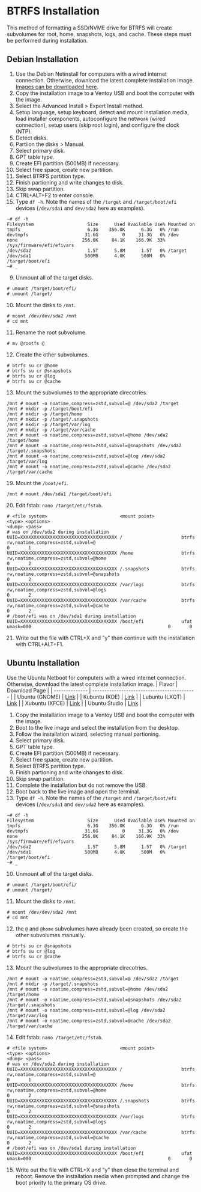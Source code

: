 # BTRFS Installation

This method of formatting a SSD/NVME drive for BTRFS will create subvolumes for root, home, snapshots, logs, and cache. These steps must be performed during installation.

## Debian Installation

1. Use the Debian Netinstall for computers with a wired internet connection. Otherwise, download the latest complete installation image. [Images can be downloaded here](https://www.debian.org/distrib/).
2. Copy the installation image to a Ventoy USB and boot the computer with the image.
3. Select the Advanced Install > Expert Install method.
4. Setup language, setup keyboard, detect and mount installation media, load installer components, autoconfigure the network (wired connection), setup users (skip root login), and configure the clock (NTP).
5. Detect disks.
6. Partiion the disks > Manual.
  1. Select primary disk.
  2. GPT table type.
  3. Create EFI partition (500MB) if necessary.
  4. Select free space, create new partition.
  5. Select BTRFS partition type.
  6. Finish partioning and write changes to disk.
  7. Skip swap partition.
7. CTRL+ALT+F2 to enter console.
8. Type `df -h`. Note the names of the `/target` and `/target/boot/efi` devices (`/dev/sda1` and `dev/sda2` here as examples).
```
~# df -h
Filesystem                    Size      Used Available Use% Mounted on
tmpfs                         6.3G    356.0K      6.3G   0% /run
devtmpfs                     31.6G         0     31.3G   0% /dev
none                        256.0K     84.1K    166.9K  33% /sys/firmware/efi/efivars
/dev/sda2                     1.5T      5.8M      1.5T   0% /target
/dev/sda1                    500MB      4.0K      500M   0% /target/boot/efi
~# _
```
9. Unmount all of the target disks.
```
# umount /target/boot/efi/
# umount /target/
```
10. Mount the disks to `/mnt`.
```
# mount /dev/dev/sda2 /mnt
# cd mnt
```
11. Rename the root subvolume.
```
# mv @rootfs @
```
12. Create the other subvolumes.
```
# btrfs su cr @home
# btrfs su cr @snapshots
# btrfs su cr @log
# btrfs su cr @cache
```
13. Mount the subvolumes to the appropriate direcotries.
```
/mnt # mount -o noatime,compress=zstd,subvol=@ /dev/sda2 /target
/mnt # mkdir -p /target/boot/efi
/mnt # mkdir -p /target/home
/mnt # mkdir -p /target/.snapshots
/mnt # mkdir -p /target/var/log
/mnt # mkdir -p /target/var/cache
/mnt # mount -o noatime,compress=zstd,subvol=@home /dev/sda2 /target/home
/mnt # mount -o noatime,compress=zstd,subvol=@snapshots /dev/sda2 /target/.snapshots
/mnt # mount -o noatime,compress=zstd,subvol=@log /dev/sda2 /target/var/log
/mnt # mount -o noatime,compress=zstd,subvol=@cache /dev/sda2 /target/var/cache
```
19. Mount the `/boot/efi`.
```
/mnt # mount /dev/sda1 /target/boot/efi
```
20. Edit fstab: `nano /target/etc/fstab`.
```
# <file system>                           <mount point>          <type> <options>                                                              <dump> <pass>
# was on /dev/sda2 during installation
UUID=XXXXXXXXXXXXXXXXXXXXXXXXXXXXXXXXXXXX /                      btrfs  rw,noatime,compress=zstd,subvol=@                                      0       1
UUID=XXXXXXXXXXXXXXXXXXXXXXXXXXXXXXXXXXXX /home                  btrfs  rw,noatime,compress=zstd,subvol=@home                                  0       2
UUID=XXXXXXXXXXXXXXXXXXXXXXXXXXXXXXXXXXXX /.snapshots            btrfs  rw,noatime,compress=zstd,subvol=@snapshots                             0       2
UUID=XXXXXXXXXXXXXXXXXXXXXXXXXXXXXXXXXXXX /var/logs              btrfs  rw,noatime,compress=zstd,subvol=@logs                                  0       2
UUID=XXXXXXXXXXXXXXXXXXXXXXXXXXXXXXXXXXXX /var/cache             btrfs  rw,noatime,compress=zstd,subvol=@cache                                 0       2
# /boot/efi was on /dev/sda1 during installation
UUID=XXXXXXXXXXXXXXXXXXXXXXXXXXXXXXXXXXXX /boot/efi              ufat   umask=000                                                   0       0
```
21. Write out the file with CTRL+X and "y" then continue with the installation with CTRL+ALT+F1.

## Ubuntu Installation

Use the Ubuntu Netboot for computers with a wired internet connection. Otherwise, download the latest complete installation image.
| Flavor         | Download Page                               |
| -------------- | ------------------------------------------- |
| Ubuntu (GNOME) | [Link](https://ubuntu.com/download/desktop) |
| Kubuntu (KDE)  | [Link](https://kubuntu.org/getkubuntu/)     |
| Lubuntu (LXQT) | [Link](https://lubuntu.me/downloads/)       |
| Xubuntu (XFCE) | [Link](https://xubuntu.org/download/)       |
| Ubuntu Studio  | [Link](https://ubuntustudio.org/)           |

1. Copy the installation image to a Ventoy USB and boot the computer with the image.
2. Boot to the live image and select the installation from the desktop.
3. Follow the installation wizard, selecting manual partioning.
  1. Select primary disk.
  2. GPT table type.
  3. Create EFI partition (500MB) if necessary.
  4. Select free space, create new partition.
  5. Select BTRFS partition type.
  6. Finish partioning and write changes to disk.
  7. Skip swap partition.
7. Complete the installation but do not remove the USB.
8. Boot back to the live image and open the terminal.
9. Type `df -h`. Note the names of the `/target` and `/target/boot/efi` devices (`/dev/sda1` and `dev/sda2` here as examples).
```
~# df -h
Filesystem                    Size      Used Available Use% Mounted on
tmpfs                         6.3G    356.0K      6.3G   0% /run
devtmpfs                     31.6G         0     31.3G   0% /dev
none                        256.0K     84.1K    166.9K  33% /sys/firmware/efi/efivars
/dev/sda2                     1.5T      5.8M      1.5T   0% /target
/dev/sda1                    500MB      4.0K      500M   0% /target/boot/efi
~# _
```
10. Unmount all of the target disks.
```
# umount /target/boot/efi/
# umount /target/
```
11. Mount the disks to `/mnt`.
```
# mount /dev/dev/sda2 /mnt
# cd mnt
```
12. the `@` and `@home` subvolumes have already been created, so create the other subvolumes manually.
```
# btrfs su cr @snapshots
# btrfs su cr @log
# btrfs su cr @cache
```
13. Mount the subvolumes to the appropriate direcotries.
```
/mnt # mount -o noatime,compress=zstd,subvol=@ /dev/sda2 /target
/mnt # mkdir -p /target/.snapshots
/mnt # mount -o noatime,compress=zstd,subvol=@home /dev/sda2 /target/home
/mnt # mount -o noatime,compress=zstd,subvol=@snapshots /dev/sda2 /target/.snapshots
/mnt # mount -o noatime,compress=zstd,subvol=@log /dev/sda2 /target/var/log
/mnt # mount -o noatime,compress=zstd,subvol=@cache /dev/sda2 /target/var/cache
```
14. Edit fstab: `nano /target/etc/fstab`.
```
# <file system>                           <mount point>          <type> <options>                                                              <dump> <pass>
# was on /dev/sda2 during installation
UUID=XXXXXXXXXXXXXXXXXXXXXXXXXXXXXXXXXXXX /                      btrfs  rw,noatime,compress=zstd,subvol=@                                      0       1
UUID=XXXXXXXXXXXXXXXXXXXXXXXXXXXXXXXXXXXX /home                  btrfs  rw,noatime,compress=zstd,subvol=@home                                  0       2
UUID=XXXXXXXXXXXXXXXXXXXXXXXXXXXXXXXXXXXX /.snapshots            btrfs  rw,noatime,compress=zstd,subvol=@snapshots                             0       2
UUID=XXXXXXXXXXXXXXXXXXXXXXXXXXXXXXXXXXXX /var/logs              btrfs  rw,noatime,compress=zstd,subvol=@logs                                  0       2
UUID=XXXXXXXXXXXXXXXXXXXXXXXXXXXXXXXXXXXX /var/cache             btrfs  rw,noatime,compress=zstd,subvol=@cache                                 0       2
# /boot/efi was on /dev/sda1 during installation
UUID=XXXXXXXXXXXXXXXXXXXXXXXXXXXXXXXXXXXX /boot/efi              ufat   umask=000                                                   0       0
```
15. Write out the file with CTRL+X and "y" then close the terminal and reboot. Remove the installation media when prompted and change the boot priority to the primary OS drive.
